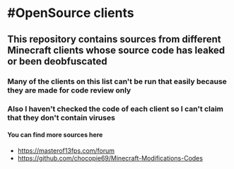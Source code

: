 # #OpenSource clients

## This repository contains sources from different Minecraft clients whose source code has leaked or been deobfuscated

### Many of the clients on this list can't be run that easily because they are made for code review only
### Also I haven't checked the code of each client so I can't claim that they don't contain viruses


#### You can find more sources here
* https://masterof13fps.com/forum
* https://github.com/chocopie69/Minecraft-Modifications-Codes
